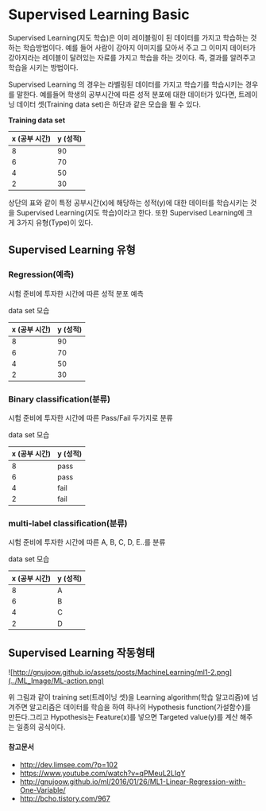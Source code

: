 Supervised Learning Basic
==========================
Supervised Learning(지도 학습)은 이미 레이블링이 된 데이터를 가지고 학습하는 것하는 학습방법이다. 예를 들어 사람이 강아지 이미지를 모아서 주고 그 이미지 데이터가 강아지라는 레이블이 달려있는 자료를 가지고 학습을 하는 것이다. 즉, 결과를 알려주고 학습을 시키는 방법이다.

Supervised Learning 의 경우는 라벨링된 데이터를 가지고 학습기를 학습시키는 경우를 말한다. 예를들어 학생의 공부시간에 따른 성적 분포에 대한 데이터가 있다면, 트레이닝 데이터 셋(Training data set)은 하단과 같은 모습을 뛸 수 있다.

__Training data set__

x (공부 시간) | y (성적)
---|---
8 | 90
6 | 70
4 | 50
2 | 30

상단의 표와 같이 특정 공부시간(x)에 해당하는 성적(y)에 대한 데이터를 학습시키는 것을 Supervised Learning(지도 학습)이라고 한다. 또한 Supervised Learning에 크게 3가지 유형(Type)이 있다.

## Supervised Learning 유형

### Regression(예측)
시험 준비에 투자한 시간에 따른 성적 분포 예측

data set 모습

x (공부 시간) | y (성적)
---|---
8 | 90
6 | 70
4 | 50
2 | 30

### Binary classification(분류)
시험 준비에 투자한 시간에 따른 Pass/Fail 두가지로 분류

data set 모습     

x (공부 시간) | y (성적)
---|---
8 | pass
6 | pass
4 | fail
2 | fail

### multi-label classification(분류)
시험 준비에 투자한 시간에 따른 A, B, C, D, E..를 분류

data set 모습

x (공부 시간) | y (성적)
---|---
8 | A
6 | B
4 | C
2 | D


## Supervised Learning 작동형태

![http://gnujoow.github.io/assets/posts/MachineLearning/ml1-2.png](../ML_Image/ML-action.png)

위 그림과 같이 training set(트레이닝 셋)을 Learning algorithm(학습 알고리즘)에 넘겨주면 알고리즘은 데이터를 학습을 하여 하나의 Hypothesis function(가설함수)를 만든다.그리고 Hypothesis는 Feature(x)를 넣으면 Targeted value(y)를 계산 해주는 일종의 공식이다.




#### 참고문서

* http://dev.limsee.com/?p=102
* https://www.youtube.com/watch?v=qPMeuL2LIqY
* http://gnujoow.github.io/ml/2016/01/26/ML1-Linear-Regression-with-One-Variable/
* http://bcho.tistory.com/967
